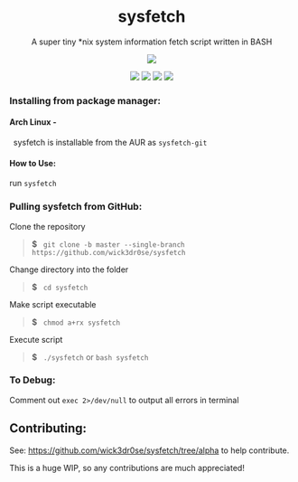 <div align="center">
<h1>sysfetch</h1>
<p>A super tiny *nix system information fetch script written in BASH</p>
<img src="https://github.com/wick3dr0se/sysfetch/blob/master/screen.png"></img>

<img src="https://img.shields.io/badge/Shell_Script-121011?style=for-the-badge&logo=gnu-bash&logoColor=white"></img>
<img src="https://img.shields.io/badge/Made%20with-Bash-1f425f.svg"></img>
<img src=https://img.shields.io/badge/Maintained%3F-yes-green.svg></img>
<img src="https://badge-size.herokuapp.com/wick3dr0se/sysfetch/master/sysfetch"></img>
</div>

### Installing from package manager:
#### Arch Linux -
&ensp;sysfetch is installable from the AUR as `sysfetch-git`

#### How to Use:
run `sysfetch`

### Pulling sysfetch from GitHub:
Clone the repository

> **$**&ensp; `git clone -b master --single-branch https://github.com/wick3dr0se/sysfetch`

Change directory into the folder

> **$**&ensp; `cd sysfetch`

Make script executable

> **$**&ensp; `chmod a+rx sysfetch`

Execute script

> **$**&ensp; `./sysfetch` or `bash sysfetch`

### To Debug:
Comment out `exec 2>/dev/null` to output all errors in terminal

## Contributing:
See: https://github.com/wick3dr0se/sysfetch/tree/alpha to help contribute. 

This is a huge WIP, so any contributions are much appreciated!
